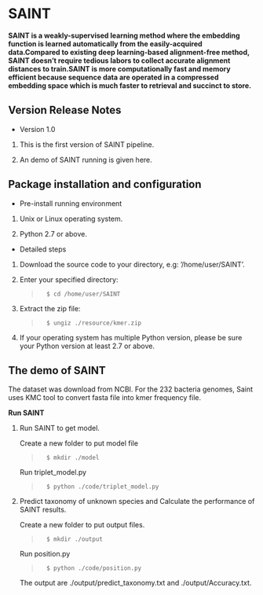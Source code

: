 # SAINT

**SAINT is a weakly-supervised learning method where the embedding function is learned automatically from the easily-acquired data.Compared to existing deep learning-based alignment-free method, SAINT doesn’t require tedious labors to collect accurate alignment distances to train.SAINT is more computationally fast and memory efficient because
sequence data are operated in a compressed embedding space which is much faster to retrieval and succinct to store.**

## Version Release Notes

- Version 1.0

 1. This is the first version of SAINT pipeline. 

 2. An demo of SAINT running is given here. 

## Package installation and configuration

- Pre-install running environment

 1. Unix or Linux operating system.

 2. Python 2.7 or above.

- Detailed steps

 1. Download the source code to your directory, e.g: ’/home/user/SAINT’.

 2. Enter your specified directory: 

    >```   
    >   $ cd /home/user/SAINT 
    >```  

 3. Extract the zip file: 

    >```   
    >   $ ungiz ./resource/kmer.zip
    >```  

 4. If your operating system has multiple Python version, please be sure your Python version at least 2.7 or above.

## The demo of SAINT

The dataset was download from NCBI. For the 232 bacteria genomes, Saint uses KMC tool to convert fasta file into kmer frequency file.

**Run SAINT**

1. Run SAINT to get model.

    Create a new folder to put model file

    >```   
    >   $ mkdir ./model   
    >```  

    Run triplet_model.py
    >```  
    >   $ python ./code/triplet_model.py 
    >```  
 

2. Predict taxonomy of unknown species and Calculate the performance of SAINT results.

    Create a new folder to put output files.
    
    >```   
    >   $ mkdir ./output  
    >```  

    Run position.py
    
    >```   
    >   $ python ./code/position.py
    >``` 

    The output are ./output/predict_taxonomy.txt and ./output/Accuracy.txt.

